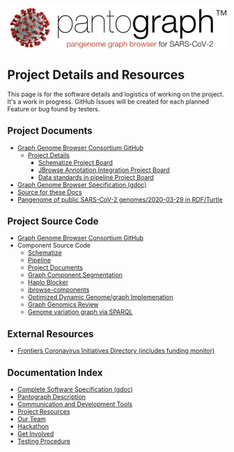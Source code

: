 ![](img/pantograph.png)

# Project Details and Resources

This page is for the software details and logistics of working on the project. It's a work in progress. GitHub Issues will be created for each planned Feature or bug found by testers.

## Project Documents

* [Graph Genome Browser Consortium GitHub](https://github.com/graph-genome)
    * [Project Details](https://github.com/orgs/graph-genome/projects)
        * [Schematize Project Board](https://github.com/orgs/graph-genome/projects/3)
        * [JBrowse Annotation Integration Project Board](https://github.com/orgs/graph-genome/projects/2)
        * [Data standards in pipeline Project Board](https://github.com/orgs/graph-genome/projects/1)
* [Graph Genome Browser Specification (gdoc)](https://docs.google.com/document/d/1NEYkRS6Ux1w_v0Soe74FeOAMOxGHOzDun00LdjMi-74)
* [Source for these Docs](https://github.com/graph-genome/graph-genome.github.io)
* [Pangenome of public SARS-CoV-2 genomes/2020-03-29 in RDF/Turtle](https://graph-genome.github.io/SARS2-CoV2-genbank/20200329)


## Project Source Code

* [Graph Genome Browser Consortium GitHub](https://github.com/graph-genome)
* Component Source Code
    * [Schematize](https://github.com/graph-genome/Schematize)
    * [Pipeline](https://github.com/graph-genome/pipeline)
    * [Project Documents](https://github.com/graph-genome/graph-genome.github.io)
    * [Graph Component Segmentation](https://github.com/graph-genome/component_segmentation)
    * [Haplo Blocker](https://github.com/graph-genome/HaploBlocker)
    * [jbrowse-components](https://github.com/graph-genome/jbrowse-components)
    * [Optimized Dynamic Genome/graph Implemenation](https://github.com/graph-genome/odgi)
    * [Graph Genomics Review](https://github.com/graph-genome/graph-genomics-review)
    * [Genome variation graph via SPARQL](https://github.com/graph-genome/spodgi)


## External Resources

* [Frontiers Coronavirus Initiatives Directory (includes funding monitor)](https://coronavirus.frontiersin.org/)


## Documentation Index

* [Complete Software Specification (gdoc)](https://docs.google.com/document/d/1NEYkRS6Ux1w_v0Soe74FeOAMOxGHOzDun00LdjMi-74/edit?usp=sharing)
* [Pantograph Description](pantograph.html)
* [Communication and Development Tools](tools.html)
* [Project Resources](project.html)
* [Our Team](https://docs.google.com/document/d/19SHq1P6aWBLKxJbMytW-qZEabWLtYVhoBU09C0uZlV8/edit?usp=sharing)
* [Hackathon](hackathon.html)
* [Get Involved](getinvolved.html)
* [Testing Procedure](testing.html)



